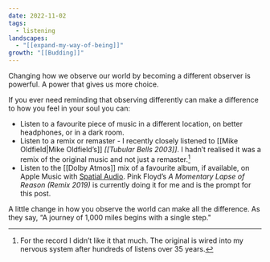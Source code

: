 ```yaml
---
date: 2022-11-02
tags:
  - listening
landscapes:
  - "[[expand-my-way-of-being]]"
growth: "[[Budding]]"
---
```

Changing how we observe our world by becoming a different observer is powerful. A power that gives us more choice.

If you ever need reminding that observing differently can make a difference to how you feel in your soul you can:

- Listen to a favourite piece of music in a different location, on better headphones, or in a dark room.
- Listen to a remix or remaster - I recently closely listened to [[Mike Oldfield|Mike Oldfield’s]] _[[Tubular Bells 2003]]_. I hadn’t realised it was a remix of the original music and not just a remaster.[^1]
- Listen to the [[Dolby Atmos]] mix of a favourite album, if available, on Apple Music with [Spatial Audio](https://support.apple.com/en-au/HT212182). Pink Floyd’s _A Momentary Lapse of Reason (Remix 2019)_ is currently doing it for me and is the prompt for this post.

A little change in how you observe the world can make all the difference. As they say, “A journey of 1,000 miles begins with a single step."

[^1]: For the record I didn’t like it that much. The original is wired into my nervous system after hundreds of listens over 35 years.
